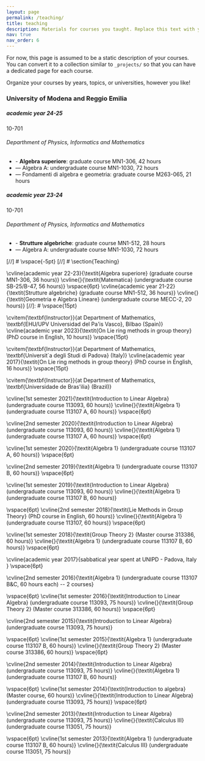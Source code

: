 ```yaml
---
layout: page
permalink: /teaching/
title: teaching
description: Materials for courses you taught. Replace this text with your description.
nav: true
nav_order: 6
---
```


For now, this page is assumed to be a static description of your courses. You can convert it to a collection similar to `_projects/` so that you can have a dedicated page for each course.

Organize your courses by years, topics, or universities, however you like!

<h3 class="mt-4">University of Modena and Reggio Emilia</h3>

<div class="card mt-3">
  <div class="p-3">
    <div class="row">
      <div class="col-sm-10">
        <h5 class="font-weight-bold">academic year 24-25</h5>
      </div>
      <div class="col-sm-2 text-left text-sm-right">
        <span class="badge font-weight-bold danger-color-dark text-uppercase align-middle">
            10-701
        </span>
      </div>
    </div>
    <h6 class="font-italic mt-2 mt-sm-0">Departhment of Physics, Informatics and Mathematics</h6>
    <ul class="card-text font-weight-light list-group list-group-flush">
      <li class="list-group-item">- <b>Algebra superiore</b>: graduate course MN1-306, 42 hours </li>
      <li class="list-group-item">— Algebra A: undergraduate course MN1-1030, 72 hours </li>
      <li class="list-group-item">— Fondamenti di algebra e geometria: graduate course M263-065, 21 hours </li>
    </ul>
  </div>
</div>
<div class="card mt-3">
  <div class="p-3">
    <div class="row">
      <div class="col-sm-10">
        <h5 class="font-weight-bold">academic year 23-24</h5>
      </div>
      <div class="col-sm-2 text-left text-sm-right">
        <span class="badge font-weight-bold danger-color-dark text-uppercase align-middle">
            10-701
        </span>
      </div>
    </div>
    <h6 class="font-italic mt-2 mt-sm-0">Departhment of Physics, Informatics and Mathematics</h6>
    <ul class="card-text font-weight-light list-group list-group-flush">
      <li class="list-group-item">- <b>Strutture algebriche</b>: graduate course MN1-512, 28 hours </li>
      <li class="list-group-item">— Algebra A: undergraduate course MN1-1030, 72 hours </li>
    </ul>
  </div>
</div>




[//] # \vspace{-5pt}
[//] #  \section{Teaching}


\cvline{academic year 22-23}{\textit{Algebra superiore}  (graduate course MN1-306, 36 hours)}
\cvline{}{\textit{Matematica} (undergraduate course SB-25/B-47, 56 hours)}
\vspace{6pt}
\cvline{academic year 21-22}{\textit{Strutture algebriche}  (graduate course MN1-512, 36 hours)}
\cvline{}{\textit{Geometria e Algebra Lineare} (undergraduate course MECC-2, 20 hours)}
[//]: # \vspace{15pt}


\cvitem{\textbf{Instructor}}{at Department of Mathematics, \textbf{EHU/UPV Universidad del Pa\'is Vasco}, Bilbao (Spain)}
\cvline{academic year 2023}{\textit{On Lie ring methods in group theory} (PhD course in English, 10 hours)}
\vspace{15pt}

\cvitem{\textbf{Instructor}}{at Department of Mathematics, \textbf{Universit\`a degli Studi di Padova} (Italy)}
\cvline{academic year 2017}{\textit{On Lie ring methods in group theory} (PhD course in English, 16 hours)}
\vspace{15pt}

\cvitem{\textbf{Instructor}}{at Department of Mathematics, \textbf{Universidade de Bras\'ilia} (Brazil)}

\cvline{1st semester 2021}{\textit{Introduction to Linear Algebra}  (undergraduate course 113093, 60 hours)}
\cvline{}{\textit{Algebra 1} (undergraduate course 113107 A, 60 hours)}
\vspace{6pt}

\cvline{2nd semester 2020}{\textit{Introduction to Linear Algebra}  (undergraduate course 113093, 60 hours)}
\cvline{}{\textit{Algebra 1} (undergraduate course 113107 A, 60 hours)}
\vspace{6pt}

\cvline{1st semester 2020}{\textit{Algebra 1} (undergraduate course 113107 A, 60 hours)}
\vspace{6pt}

\cvline{2nd semester 2019}{\textit{Algebra 1} (undergraduate course 113107 B, 60 hours)}
\vspace{6pt}

\cvline{1st semester 2019}{\textit{Introduction to Linear Algebra} (undergraduate course 113093, 60 hours)}
\cvline{}{\textit{Algebra 1} (undergraduate course 113107 B, 60 hours)}

\vspace{6pt}
\cvline{2nd semester 2018}{\textit{Lie Methods in Group Theory} (PhD course in English, 60 hours)}
\cvline{}{\textit{Algebra 1} (undergraduate course 113107, 60 hours)}
\vspace{6pt}

\cvline{1st semester 2018}{\textit{Group Theory 2} (Master course 313386, 60 hours)}
\cvline{}{\textit{Algebra 1} (undergraduate course 113107 B, 60 hours)}
\vspace{6pt}

\cvline{academic year  2017}{sabbatical year spent at UNIPD - Padova, Italy }
\vspace{6pt}

\cvline{2nd semester 2016}{\textit{Algebra 1} (undergraduate course 113107 B\&C, 60 hours each) -- 2 courses}

\vspace{6pt}
\cvline{1st semester 2016}{\textit{Introduction to Linear Algebra} (undergraduate course 113093, 75 hours)}
\cvline{}{\textit{Group Theory 2} (Master course 313386, 60 hours)}
\vspace{6pt}

\cvline{2nd semester 2015}{\textit{Introduction to Linear Algebra} (undergraduate course 113093, 75 hours)}

\vspace{6pt}
\cvline{1st semester 2015}{\textit{Algebra 1} (undergraduate course 113107 B, 60 hours)}
\cvline{}{\textit{Group Theory 2} (Master course 313386, 60 hours)}
\vspace{6pt}

\cvline{2nd semester 2014}{\textit{Introduction to Linear Algebra} (undergraduate course 113093, 75 hours)}
\cvline{}{\textit{Algebra 1} (undergraduate course 113107 B, 60 hours)}


\vspace{6pt}
\cvline{1st semester 2014}{\textit{Introduction to algebra} (Master course, 60 hours)}
\cvline{}{\textit{Introduction to Linear Algebra} (undergraduate course 113093, 75 hours)}
\vspace{6pt}

\cvline{2nd semester 2013}{\textit{Introduction to Linear Algebra} (undergraduate course 113093, 75 hours)}
\cvline{}{\textit{Calculus III} (undergraduate course 113051, 75 hours)}


\vspace{6pt}
\cvline{1st semester 2013}{\textit{Algebra 1} (undergraduate course 113107 B, 60 hours)}
\cvline{}{\textit{Calculus III} (undergraduate course 113051, 75 hours)}


